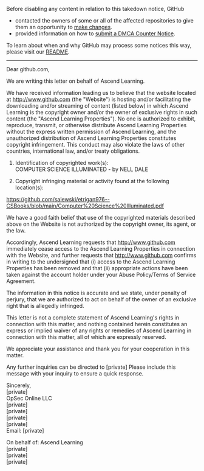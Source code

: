 Before disabling any content in relation to this takedown notice, GitHub
- contacted the owners of some or all of the affected repositories to give them an opportunity to [make changes](https://docs.github.com/en/github/site-policy/dmca-takedown-policy#a-how-does-this-actually-work).
- provided information on how to [submit a DMCA Counter Notice](https://docs.github.com/en/articles/guide-to-submitting-a-dmca-counter-notice).

To learn about when and why GitHub may process some notices this way, please visit our [README](https://github.com/github/dmca/blob/master/README.md#anatomy-of-a-takedown-notice).

---

Dear github.com,

We are writing this letter on behalf of Ascend Learning.

We have received information leading us to believe that the website located at http://www.github.com (the "Website") is hosting and/or facilitating the downloading and/or streaming of content (listed below) in which Ascend Learning is the copyright owner and/or the owner of exclusive rights in such content (the "Ascend Learning Properties"). No one is authorized to exhibit, reproduce, transmit, or otherwise distribute Ascend Learning Properties without the express written permission of Ascend Learning, and the unauthorized distribution of Ascend Learning Properties constitutes copyright infringement. This conduct may also violate the laws of other countries, international law, and/or treaty obligations.

1. Identification of copyrighted work(s):  
COMPUTER SCIENCE ILLUMINATED - by NELL DALE

2. Copyright infringing material or activity found at the following location(s):

https://github.com/salewski/etrigan976--CSBooks/blob/main/Computer%20Science%20Illuminated.pdf

We have a good faith belief that use of the copyrighted materials described above on the Website is not authorized by the copyright owner, its agent, or the law.

Accordingly, Ascend Learning requests that http://www.github.com immediately cease access to the Ascend Learning Properties in connection with the Website, and further requests that http://www.github.com confirms in writing to the undersigned that (i) access to the Ascend Learning Properties has been removed and that (ii) appropriate actions have been taken against the account holder under your Abuse Policy/Terms of Service Agreement.

The information in this notice is accurate and we state, under penalty of perjury, that we are authorized to act on behalf of the owner of an exclusive right that is allegedly infringed.

This letter is not a complete statement of Ascend Learning's rights in connection with this matter, and nothing contained herein constitutes an express or implied waiver of any rights or remedies of Ascend Learning in connection with this matter, all of which are expressly reserved.

We appreciate your assistance and thank you for your cooperation in this matter.

Any further inquiries can be directed to [private] Please include this message with your inquiry to ensure a quick response.

Sincerely,  
[private]  
OpSec Online LLC  
[private]  
[private]  
[private]  
[private]  
Email: [private]  

On behalf of:
Ascend Learning  
[private]  
[private]  
[private]  


